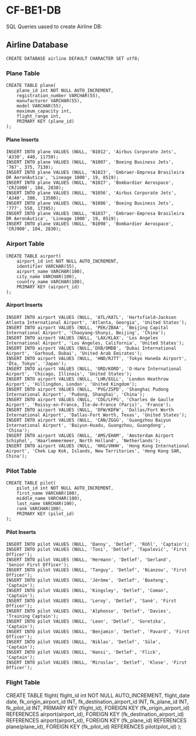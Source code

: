 # CF-BE1-DB

SQL Queries uased to create Airline DB:

## Airline Database

```
CREATE DATABASE airline DEFAULT CHARACTER SET utf8;
```

### Plane Table

```
CREATE TABLE plane(
	plane_id int NOT NULL AUTO_INCREMENT,
	registration_number VARCHAR(55),
	manufacturer VARCHAR(55),
	model VARCHAR(55),
	maximum_capacity int,
	flight_range int,
	PRIMARY KEY (plane_id)
);
```

#### Plane Inserts
```
INSERT INTO plane VALUES (NULL, 'N1012', 'Airbus Corporate Jets', 'A330', 440, 11750);
INSERT INTO plane VALUES (NULL, 'N1007', 'Boeing Business Jets', '767', 375, 7130);
INSERT INTO plane VALUES (NULL, 'N1023', 'Embraer-Empresa Brasileira DR AeronÁutica', 'Lineage 1000', 19, 8519);
INSERT INTO plane VALUES (NULL, 'N1027', 'Bombardier Aerospace', 'CRJ1000', 104, 2830);
INSERT INTO plane VALUES (NULL, 'N1056', 'Airbus Corporate Jets', 'A340', 300,  13500);
INSERT INTO plane VALUES (NULL, 'N1086', 'Boeing Business Jets', '777', 550, 17395);
INSERT INTO plane VALUES (NULL, 'N1037', 'Embraer-Empresa Brasileira DR AeronÁutica', 'Lineage 1000', 19, 8519); 
INSERT INTO plane VALUES (NULL, 'N1098', 'Bombardier Aerospace', 'CRJ900', 104, 2830);
```

### Airport Table

```
CREATE TABLE airport(
	airport_id int NOT NULL AUTO_INCREMENT,
	identifier VARCHAR(55),
	airport_name VARCHAR(100),
	city_name VARCHAR(100),
	country_name VARCHAR(100),
	PRIMARY KEY (airport_id)
);
```

#### Airport Inserts
```
INSERT INTO airport VALUES (NULL, 'ATL/KATL', 'Hartsfield–Jackson Atlanta International Airport', 'Atlanta, Georgia', 'United States');
INSERT INTO airport VALUES (NULL, 'PEK/ZBAA', 'Beijing Capital International Airport', 'Chaoyang-Shunyi, Beijing', 'China');
INSERT INTO airport VALUES (NULL, 'LAX/KLAX', 'Los Angeles International Airport', 'Los Angeles, California', 'United States');
INSERT INTO airport VALUES (NULL,'DXB/OMDB', 'Dubai International Airport', 'Garhoud, Dubai', 'United Arab Emirates');
INSERT INTO airport VALUES (NULL, 'HND/RJTT', 'Tokyo Haneda Airport', 'Ōta, Tokyo', 'Japan');
INSERT INTO airport VALUES (NULL, 'ORD/KORD', 'O-Hare International Airport', 'Chicago, Illinois', 'United States');
INSERT INTO airport VALUES (NULL, 'LHR/EGLL', 'London Heathrow Airport', 'Hillingdon, London', 'United Kingdom');
INSERT INTO airport VALUES (NULL, 'PVG/ZSPD', 'Shanghai Pudong International Airport', 'Pudong, Shanghai', 'China');
INSERT INTO airport VALUES (NULL, 'CDG/LFPG', 'Charles de Gaulle Airport', 'Roissy-en-France, Île-de-France (Paris)', 'France');
INSERT INTO airport VALUES (NULL, 'DFW/KDFW', 'Dallas/Fort Worth International Airport', 'Dallas-Fort Worth, Texas', 'United States');
INSERT INTO airport VALUES (NULL, 'CAN/ZGGG', 'Guangzhou Baiyun International Airport', 'Baiyun-Huadu, Guangzhou, Guangdong', 'China');
INSERT INTO airport VALUES (NULL, 'AMS/EHAM', 'Amsterdam Airport Schiphol', 'Haarlemmermeer, North Holland', 'Netherlands');
INSERT INTO airport VALUES (NULL, 'HKG/VHHH', 'Hong Kong International Airport', 'Chek Lap Kok, Islands, New Territories', 'Hong Kong SAR, China');
```

### Pilot Table

```
CREATE TABLE pilot(
	pilot_id int NOT NULL AUTO_INCREMENT,
	first_name VARCHAR(100),
	middle_name VARCHAR(100),
	last_name VARCHAR(100),
	rank VARCHAR(100),
	PRIMARY KEY (pilot_id)
);
```

#### Pilot Inserts
```
INSERT INTO pilot VALUES (NULL, 'Danny', 'Detlef', 'Röhl', 'Captain');
INSERT INTO pilot VALUES (NULL, 'Toni', 'Detlef', 'Tapalović', 'First Officer');
INSERT INTO pilot VALUES (NULL, 'Hermann', 'Detlef', 'Gerland', 'Senior First Officer');
INSERT INTO pilot VALUES (NULL, 'Tanguy', 'Detlef', 'Nianzou', 'First Officer');
INSERT INTO pilot VALUES (NULL, 'Jérôme', 'Detlef', 'Boateng', 'Captain');
INSERT INTO pilot VALUES (NULL, 'Kingsley', 'Detlef', 'Coman', 'Captain');
INSERT INTO pilot VALUES (NULL, 'Leroy', 'Detlef', 'Sané', 'First Officer');
INSERT INTO pilot VALUES (NULL, 'Alphonso', 'Detlef', 'Davies', 'Training Captain');
INSERT INTO pilot VALUES (NULL, 'Leon', 'Detlef', 'Goretzka', 'Captain');
INSERT INTO pilot VALUES (NULL, 'Benjamin', 'Detlef', 'Pavard', 'First Officer');
INSERT INTO pilot VALUES (NULL, 'Niklas', 'Detlef', 'Süle', 'Captain');
INSERT INTO pilot VALUES (NULL, 'Hansi', 'Detlef', 'Flick', 'Captain');
INSERT INTO pilot VALUES (NULL, 'Miroslav', 'Detlef', 'Klose', 'First Officer');
```

### Flight Table

CREATE TABLE flight(
  flight_id int NOT NULL AUTO_INCREMENT,
  flight_date date,
  fk_origin_airport_id INT,
  fk_destination_airport_id INT,
  fk_plane_id INT,
  fk_pilot_id INT,
	PRIMARY KEY (flight_id),
  FOREIGN KEY (fk_origin_airport_id) REFERENCES airport(airport_id),
  FOREIGN KEY (fk_destination_airport_id) REFERENCES airport(airport_id),
  FOREIGN KEY (fk_plane_id) REFERENCES plane(plane_id),
  FOREIGN KEY (fk_pilot_id) REFERENCES pilot(pilot_id)
);

